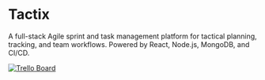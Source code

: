 # Tactix
A full-stack Agile sprint and task management platform for tactical planning, tracking, and team workflows. Powered by React, Node.js, MongoDB, and CI/CD.

<!-- [![Live Demo](https://img.shields.io/badge/Live-Demo-green?style=flat&logo=vercel)](https://tactix.vercel.app)
[![Backend CI](https://github.com/YOUR_USERNAME/tactix/actions/workflows/backend.yml/badge.svg)](https://github.com/YOUR_USERNAME/tactix/actions/workflows/backend.yml)
[![Frontend CI](https://github.com/YOUR_USERNAME/tactix/actions/workflows/frontend.yml/badge.svg)](https://github.com/YOUR_USERNAME/tactix/actions/workflows/frontend.yml) -->
[![Trello Board](https://img.shields.io/badge/Trello-Board-blue?logo=trello)](https://trello.com/b/K1IvsjVp/devboard-project)